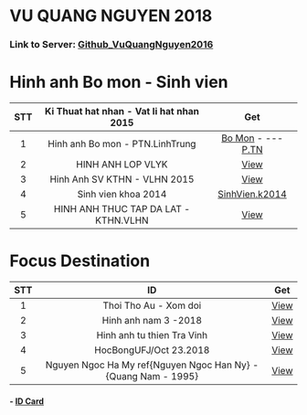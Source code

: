 # VU QUANG NGUYEN 2018 
### Link to Server: [Github_VuQuangNguyen2016](https://vuquangnguyen2016.github.io/Webpage/) 
# Hinh anh Bo mon - Sinh vien

|STT |Ki Thuat hat nhan - Vat li hat nhan 2015 |Get|
|:--:|:--:|:--:|
|1  |   Hinh anh Bo mon - PTN.LinhTrung                            |   [Bo Mon](https://github.com/vuquangnguyen2018/WebStudio/issues/15)   - --- [P.TN](https://github.com/vuquangnguyen2018/WebStudio/issues/19 )          |
|2  |   HINH ANH LOP VLYK                           |   [View](https://github.com/vuquangnguyen2018/WebStudio/issues/3)             |
|3  |   Hinh Anh SV KTHN - VLHN 2015                |   [View](https://github.com/vuquangnguyen2018/WebStudio/issues/8)             |
|4  |   Sinh vien khoa 2014                         |   [SinhVien.k2014](https://github.com/vuquangnguyen2018/WebStudio/issues/5)   |
|5  |   HINH ANH THUC TAP DA LAT - KTHN.VLHN        |   [View](https://github.com/vuquangnguyen2018/WebStudio/issues/2)             |




# Focus Destination

|STT |ID |Get|
|:--:|:--:|:--:|
|1  |   Thoi Tho Au - Xom doi                                                   |   [View](https://github.com/vuquangnguyen2018/WebStudio/issues/17)             |
|2  |   Hinh anh nam 3 -2018                                                    |   [View](https://github.com/vuquangnguyen2018/WebStudio/issues/4)              |
|3  |   Hinh anh tu thien Tra Vinh                                              |   [View](https://github.com/vuquangnguyen2018/WebStudio/issues/1)              |
|4  |   HocBongUFJ/Oct 23.2018                                                  |   [View](https://github.com/vuquangnguyen2018/WebStudio/issues/16)             |
|5  |   Nguyen Ngoc Ha My ref{Nguyen Ngoc Han Ny} - {Quang Nam - 1995}          |   [View](https://github.com/vuquangnguyen2018/WebStudio/issues/13)             |



#### - [ID Card](https://github.com/vuquangnguyen2018/WebStudio/issues/12)
